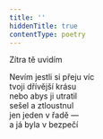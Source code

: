 ```yaml
---
title: ''
hiddenTitle: true
contentType: poetry
---
```


<section>

Zítra tě uvidím

Nevím jestli si přeju víc  
tvoji dřívější krásu  
nebo abys ji utratil  
sešel a ztloustnul  
jen jeden v řadě —  
a já byla v bezpečí

</section>
